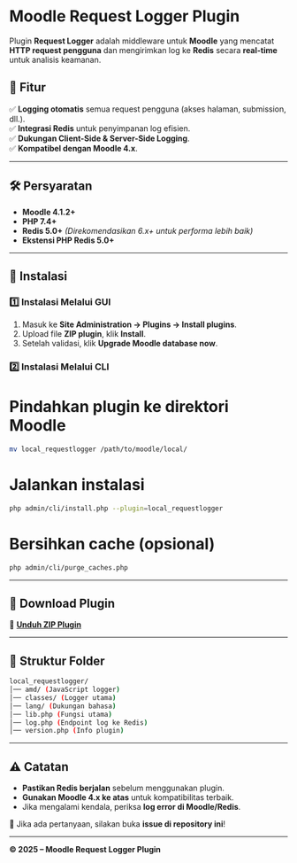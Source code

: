 # Moodle Request Logger Plugin  

Plugin **Request Logger** adalah middleware untuk **Moodle** yang mencatat **HTTP request pengguna** dan mengirimkan log ke **Redis** secara **real-time** untuk analisis keamanan.  

## 📌 Fitur  
✅ **Logging otomatis** semua request pengguna (akses halaman, submission, dll.).  
✅ **Integrasi Redis** untuk penyimpanan log efisien.  
✅ **Dukungan Client-Side & Server-Side Logging**.  
✅ **Kompatibel dengan Moodle 4.x**.  

---

## 🛠 Persyaratan  
- **Moodle 4.1.2+**  
- **PHP 7.4+**  
- **Redis 5.0+** *(Direkomendasikan 6.x+ untuk performa lebih baik)*  
- **Ekstensi PHP Redis 5.0+**  

---

## 🚀 Instalasi  

### **1️⃣ Instalasi Melalui GUI**  
1. Masuk ke **Site Administration → Plugins → Install plugins**.  
2. Upload file **ZIP plugin**, klik **Install**.  
3. Setelah validasi, klik **Upgrade Moodle database now**.  

### **2️⃣ Instalasi Melalui CLI**  

# Pindahkan plugin ke direktori Moodle
```sh
mv local_requestlogger /path/to/moodle/local/
```
# Jalankan instalasi
```sh
php admin/cli/install.php --plugin=local_requestlogger
```
# Bersihkan cache (opsional)
```sh
php admin/cli/purge_caches.php
```

---

## 🔗 **Download Plugin**  
🔹 **[Unduh ZIP Plugin](https://drive.google.com/file/d/1RdKV9eHC3gmHR2iNRcME_jdFZsD1TWps/view?usp=sharing)**  

---

## 📜 **Struktur Folder**  
```sh
local_requestlogger/
│── amd/ (JavaScript logger)
│── classes/ (Logger utama)
│── lang/ (Dukungan bahasa)
│── lib.php (Fungsi utama)
│── log.php (Endpoint log ke Redis)
│── version.php (Info plugin)
```

---

## ⚠ **Catatan**  
- **Pastikan Redis berjalan** sebelum menggunakan plugin.  
- **Gunakan Moodle 4.x ke atas** untuk kompatibilitas terbaik.  
- Jika mengalami kendala, periksa **log error di Moodle/Redis**.  

📧 Jika ada pertanyaan, silakan buka **issue di repository ini**!  

---

**© 2025 – Moodle Request Logger Plugin**
